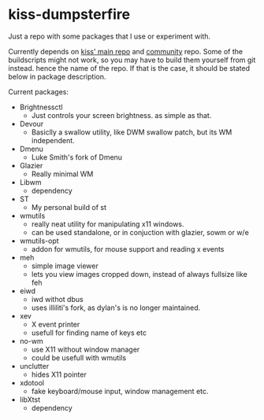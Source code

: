 # kiss-dumpsterfire


Just a repo with some packages that I use or experiment with. 

Currently depends on [kiss' main repo](https://github.com/kiss-community/repo-main) and [community](https://github.com/kiss-community/repo-community) repo.
Some of the buildscripts might not work, so you may have to build them yourself from git instead. hence the name of the repo. If that is the case, it should be stated below in package description. 


Current packages:
- Brightnessctl
	- Just controls your screen brightness. as simple as that.
- Devour
	- Basiclly a swallow utility, like DWM swallow patch, but its WM independent.
- Dmenu
	- Luke Smith's fork of Dmenu
- Glazier
	- Really minimal WM
- Libwm
	- dependency
- ST
	- My personal build of st
- wmutils
	- really neat utility for manipulating x11 windows.
	- can be used standalone, or in conjuction with glazier, sowm or w/e
- wmutils-opt
	- addon for wmutils, for mouse support and reading x events
- meh
	- simple image viewer
	- lets you view images cropped down, instead of always fullsize like feh
- eiwd
	- iwd withot dbus
	- uses illiliti's fork, as dylan's is no longer maintained.
- xev
	- X event printer
	- usefull for finding name of keys etc
- no-wm
	- use X11 without window manager
	- could be usefull with wmutils
- unclutter
	- hides X11 pointer
- xdotool
	- fake keyboard/mouse input, window management etc.
- libXtst
	- dependency
